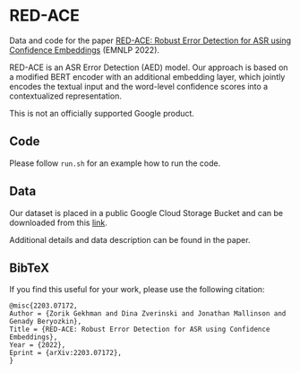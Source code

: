 # RED-ACE
Data and code for the paper [RED-ACE: Robust Error Detection for ASR using Confidence Embeddings](https://aclanthology.org/2022.emnlp-main.180/) (EMNLP 2022).

RED-ACE is an ASR Error Detection (AED) model.
Our approach is based on a modified BERT encoder with an additional embedding
layer, which jointly encodes the textual input and the word-level confidence
scores into a contextualized representation.

This is not an officially supported Google product.

## Code
Please follow `run.sh` for an example how to run the code.

## Data
Our dataset is placed in a public Google Cloud Storage Bucket and can be downloaded from
this [link](https://storage.googleapis.com/gresearch/red-ace/data.zip).

Additional details and data description can be found in the paper.

## BibTeX
If you find this useful for your work, please use the following citation:

```
@misc{2203.07172,
Author = {Zorik Gekhman and Dina Zverinski and Jonathan Mallinson and Genady Beryozkin},
Title = {RED-ACE: Robust Error Detection for ASR using Confidence Embeddings},
Year = {2022},
Eprint = {arXiv:2203.07172},
}
```
